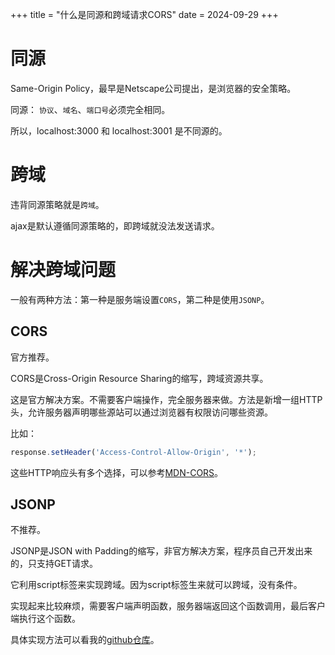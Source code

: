 +++
title = "什么是同源和跨域请求CORS"
date = 2024-09-29
+++

# 同源
Same-Origin Policy，最早是Netscape公司提出，是浏览器的安全策略。

同源： `协议`、`域名`、`端口号`必须完全相同。

所以，localhost:3000 和 localhost:3001 是不同源的。

# 跨域

违背同源策略就是`跨域`。

ajax是默认遵循同源策略的，即跨域就没法发送请求。

# 解决跨域问题
一般有两种方法：第一种是服务端设置`CORS`，第二种是使用`JSONP`。

## CORS
官方推荐。

CORS是Cross-Origin Resource Sharing的缩写，跨域资源共享。

这是官方解决方案。不需要客户端操作，完全服务器来做。方法是新增一组HTTP头，允许服务器声明哪些源站可以通过浏览器有权限访问哪些资源。

比如：
```javascript
response.setHeader('Access-Control-Allow-Origin', '*'); 
```

这些HTTP响应头有多个选择，可以参考[MDN-CORS](https://developer.mozilla.org/zh-CN/docs/Web/HTTP/CORS)。

## JSONP
不推荐。

JSONP是JSON with Padding的缩写，非官方解决方案，程序员自己开发出来的，只支持GET请求。

它利用script标签来实现跨域。因为script标签生来就可以跨域，没有条件。

实现起来比较麻烦，需要客户端声明函数，服务器端返回这个函数调用，最后客户端执行这个函数。

具体实现方法可以看我的[github仓库](https://github.com/linxz-coder/AJAX-tutorial/tree/main/%E8%B7%A8%E5%9F%9F/JSONP)。